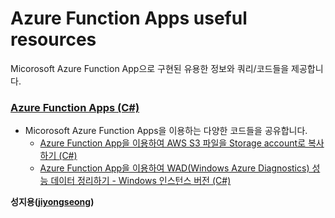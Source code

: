 # Azure Function Apps useful resources

Micorosoft Azure Function App으로 구현된 유용한 정보와 쿼리/코드들을 제공합니다.

### [Azure Function Apps (C#)](https://github.com/jiyongseong/AzurePaaSHol/tree/master/azure_function)

  - Micorosoft Azure Function Apps을 이용하는 다양한 코드들을 공유합니다.
    * [Azure Function App을 이용하여 AWS S3 파일을 Storage account로 복사하기 (C#)](https://github.com/jiyongseong/AzurePaaSHol/tree/master/azure_function/copy-awss3-to-azure-storageaccount-using-functionapp)
    * [Azure Function App을 이용하여 WAD(Windows Azure Diagnostics) 성능 데이터 정리하기 - Windows 인스턴스 버전 (C#)](https://github.com/jiyongseong/AzurePaaSHol/tree/master/azure_function/purging_wad_windows_using_azure_function)

**성지용([jiyongseong](https://github.com/jiyongseong))**
